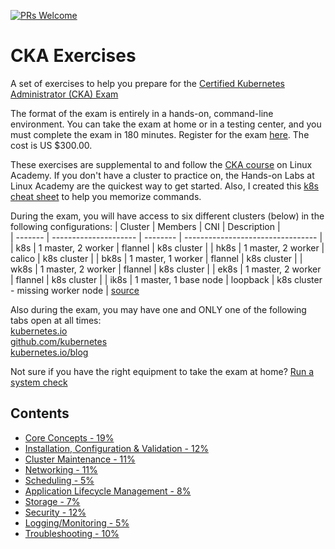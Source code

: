[![PRs Welcome](https://img.shields.io/badge/PRs-welcome-brightgreen.svg?style=flat-square)](http://makeapullrequest.com)

# CKA Exercises

A set of exercises to help you prepare for the [Certified Kubernetes Administrator (CKA) Exam](https://www.cncf.io/certification/cka/) 

The format of the  exam is entirely in a hands-on, command-line environment. You can take the exam at home or in a testing center, and you must complete the exam in 180 minutes. Register for the exam [here](https://identity.linuxfoundation.org/pid/699). The cost is US $300.00. 

These exercises are supplemental to and follow the [CKA course](https://linuxacademy.com/course/cloud-native-certified-kubernetes-administrator-cka/) on Linux Academy. If you don't have a cluster to practice on, the Hands-on Labs at Linux Academy are the quickest way to get started. Also, I created this [k8s cheat sheet](https://linuxacademy.com/blog/containers/kubernetes-cheat-sheet/) to help you memorize commands.

During the exam, you will have access to six different clusters (below) in the following configurations:
| Cluster | Members               | CNI      | Description                       |   
| ------- | --------------------- | -------- | --------------------------------- |
| k8s     | 1 master, 2 worker    | flannel  | k8s cluster                       |
| hk8s    | 1 master, 2 worker    | calico   | k8s cluster                       |
| bk8s    | 1 master, 1 worker    | flannel  | k8s cluster                       |
| wk8s    | 1 master, 2 worker    | flannel  | k8s cluster                       |
| ek8s    | 1 master, 2 worker    | flannel  | k8s cluster                       |
| ik8s    | 1 master, 1 base node | loopback | k8s cluster - missing worker node |
[source](https://training.linuxfoundation.org/wp-content/uploads/2020/01/Important-Tips-CKA-CKAD-January-2020.pdf)

Also during the exam, you may have one and ONLY one of the following tabs open at all times:  
[kubernetes.io](https://kubernetes.io/docs/home/)  
[github.com/kubernetes](https://github.com/kubernetes/)  
[kubernetes.io/blog](https://kubernetes.io/blog/)

Not sure if you have the right equipment to take the exam at home? [Run a system check](https://www.examslocal.com/ScheduleExam/Home/CompatibilityCheck)

## Contents

- [Core Concepts - 19%](core_concepts.md)
- [Installation, Configuration & Validation - 12%](install_configure_validate.md)
- [Cluster Maintenance - 11%](cluster_maint.md)
- [Networking - 11%](networking.md)
- [Scheduling - 5%](scheduling.md)
- [Application Lifecycle Management - 8%](app_lifecycle.md)
- [Storage - 7%](storage.md)
- [Security - 12%](security.md)
- [Logging/Monitoring - 5%](logging_monitoring.md)
- [Troubleshooting - 10%](troubleshooting.md)
